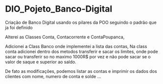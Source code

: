 # DIO_Pojeto_Banco-Digital
Criação de Banco Digital usando os pilares da POO seguindo  o padrão que ja foi definido

Alterei as Classes Conta, Contacorrente e ContaPoupanca,

Adicionei a Class Banco onde implementei a lista das contas,
Na class conta adicionei dentro dos metodos transferir e sacar os limites, onde pode sacar ou transferir so no maximo 1000R$ por vez e não pode sacar se o valor de saque e superior ao saldo.

De fato as modificações, podemos listar as contas e imprimir os dados dos clientes com nome, numero de conta e solde ...

